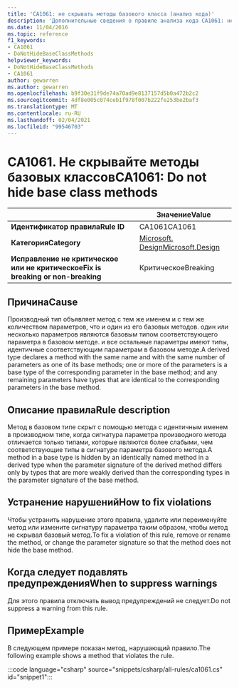```yaml
---
title: 'CA1061: не скрывать методы базового класса (анализ кода)'
description: 'Дополнительные сведения о правиле анализа кода CA1061: не скрывать методы базового класса'
ms.date: 11/04/2016
ms.topic: reference
f1_keywords:
- CA1061
- DoNotHideBaseClassMethods
helpviewer_keywords:
- DoNotHideBaseClassMethods
- CA1061
author: gewarren
ms.author: gewarren
ms.openlocfilehash: b9f30e31f9de74a70ad9e8137157d5b0a472b2c2
ms.sourcegitcommit: 4df8e005c074ceb1f978f007b222fe253be2baf3
ms.translationtype: MT
ms.contentlocale: ru-RU
ms.lasthandoff: 02/04/2021
ms.locfileid: "99546703"
---
```

# <a name="ca1061-do-not-hide-base-class-methods"></a><span data-ttu-id="cb619-103">CA1061. Не скрывайте методы базовых классов</span><span class="sxs-lookup"><span data-stu-id="cb619-103">CA1061: Do not hide base class methods</span></span>

| | <span data-ttu-id="cb619-104">Значение</span><span class="sxs-lookup"><span data-stu-id="cb619-104">Value</span></span> |
|-|-|
| <span data-ttu-id="cb619-105">**Идентификатор правила**</span><span class="sxs-lookup"><span data-stu-id="cb619-105">**Rule ID**</span></span> |<span data-ttu-id="cb619-106">CA1061</span><span class="sxs-lookup"><span data-stu-id="cb619-106">CA1061</span></span>|
| <span data-ttu-id="cb619-107">**Категория**</span><span class="sxs-lookup"><span data-stu-id="cb619-107">**Category**</span></span> |[<span data-ttu-id="cb619-108">Microsoft. Design</span><span class="sxs-lookup"><span data-stu-id="cb619-108">Microsoft.Design</span></span>](design-warnings.md)|
| <span data-ttu-id="cb619-109">**Исправление не критическое или не критическое**</span><span class="sxs-lookup"><span data-stu-id="cb619-109">**Fix is breaking or non-breaking**</span></span> |<span data-ttu-id="cb619-110">Критическое</span><span class="sxs-lookup"><span data-stu-id="cb619-110">Breaking</span></span>|

## <a name="cause"></a><span data-ttu-id="cb619-111">Причина</span><span class="sxs-lookup"><span data-stu-id="cb619-111">Cause</span></span>

<span data-ttu-id="cb619-112">Производный тип объявляет метод с тем же именем и с тем же количеством параметров, что и один из его базовых методов. один или несколько параметров являются базовым типом соответствующего параметра в базовом методе. и все остальные параметры имеют типы, идентичные соответствующим параметрам в базовом методе.</span><span class="sxs-lookup"><span data-stu-id="cb619-112">A derived type declares a method with the same name and with the same number of parameters as one of its base methods; one or more of the parameters is a base type of the corresponding parameter in the base method; and any remaining parameters have types that are identical to the corresponding parameters in the base method.</span></span>

## <a name="rule-description"></a><span data-ttu-id="cb619-113">Описание правила</span><span class="sxs-lookup"><span data-stu-id="cb619-113">Rule description</span></span>

<span data-ttu-id="cb619-114">Метод в базовом типе скрыт с помощью метода с идентичным именем в производном типе, когда сигнатура параметра производного метода отличается только типами, которые являются более слабыми, чем соответствующие типы в сигнатуре параметра базового метода.</span><span class="sxs-lookup"><span data-stu-id="cb619-114">A method in a base type is hidden by an identically named method in a derived type when the parameter signature of the derived method differs only by types that are more weakly derived than the corresponding types in the parameter signature of the base method.</span></span>

## <a name="how-to-fix-violations"></a><span data-ttu-id="cb619-115">Устранение нарушений</span><span class="sxs-lookup"><span data-stu-id="cb619-115">How to fix violations</span></span>

<span data-ttu-id="cb619-116">Чтобы устранить нарушение этого правила, удалите или переименуйте метод или измените сигнатуру параметра таким образом, чтобы метод не скрывал базовый метод.</span><span class="sxs-lookup"><span data-stu-id="cb619-116">To fix a violation of this rule, remove or rename the method, or change the parameter signature so that the method does not hide the base method.</span></span>

## <a name="when-to-suppress-warnings"></a><span data-ttu-id="cb619-117">Когда следует подавлять предупреждения</span><span class="sxs-lookup"><span data-stu-id="cb619-117">When to suppress warnings</span></span>

<span data-ttu-id="cb619-118">Для этого правила отключать вывод предупреждений не следует.</span><span class="sxs-lookup"><span data-stu-id="cb619-118">Do not suppress a warning from this rule.</span></span>

## <a name="example"></a><span data-ttu-id="cb619-119">Пример</span><span class="sxs-lookup"><span data-stu-id="cb619-119">Example</span></span>

<span data-ttu-id="cb619-120">В следующем примере показан метод, нарушающий правило.</span><span class="sxs-lookup"><span data-stu-id="cb619-120">The following example shows a method that violates the rule.</span></span>

:::code language="csharp" source="snippets/csharp/all-rules/ca1061.cs" id="snippet1":::
